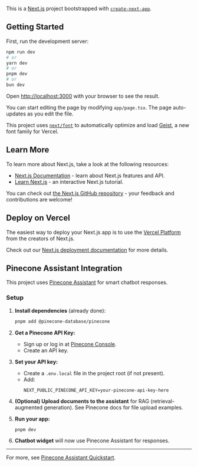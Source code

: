 This is a [Next.js](https://nextjs.org) project bootstrapped with [`create-next-app`](https://nextjs.org/docs/app/api-reference/cli/create-next-app).

## Getting Started

First, run the development server:

```bash
npm run dev
# or
yarn dev
# or
pnpm dev
# or
bun dev
```

Open [http://localhost:3000](http://localhost:3000) with your browser to see the result.

You can start editing the page by modifying `app/page.tsx`. The page auto-updates as you edit the file.

This project uses [`next/font`](https://nextjs.org/docs/app/building-your-application/optimizing/fonts) to automatically optimize and load [Geist](https://vercel.com/font), a new font family for Vercel.

## Learn More

To learn more about Next.js, take a look at the following resources:

- [Next.js Documentation](https://nextjs.org/docs) - learn about Next.js features and API.
- [Learn Next.js](https://nextjs.org/learn) - an interactive Next.js tutorial.

You can check out [the Next.js GitHub repository](https://github.com/vercel/next.js) - your feedback and contributions are welcome!

## Deploy on Vercel

The easiest way to deploy your Next.js app is to use the [Vercel Platform](https://vercel.com/new?utm_medium=default-template&filter=next.js&utm_source=create-next-app&utm_campaign=create-next-app-readme) from the creators of Next.js.

Check out our [Next.js deployment documentation](https://nextjs.org/docs/app/building-your-application/deploying) for more details.

## Pinecone Assistant Integration

This project uses [Pinecone Assistant](https://docs.pinecone.io/guides/assistant/quickstart) for smart chatbot responses.

### Setup

1. **Install dependencies** (already done):

   ```sh
   pnpm add @pinecone-database/pinecone
   ```

2. **Get a Pinecone API Key:**

   - Sign up or log in at [Pinecone Console](https://app.pinecone.io/).
   - Create an API key.

3. **Set your API key:**

   - Create a `.env.local` file in the project root (if not present).
   - Add:
     ```env
     NEXT_PUBLIC_PINECONE_API_KEY=your-pinecone-api-key-here
     ```

4. **(Optional) Upload documents to the assistant** for RAG (retrieval-augmented generation). See Pinecone docs for file upload examples.

5. **Run your app:**

   ```sh
   pnpm dev
   ```

6. **Chatbot widget** will now use Pinecone Assistant for responses.

---

For more, see [Pinecone Assistant Quickstart](https://docs.pinecone.io/guides/assistant/quickstart).
